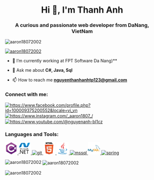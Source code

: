 <h1 align="center">Hi 👋, I'm Thanh Anh</h1>
<h3 align="center">A curious and passionate web developer from DaNang, VietNam</h3>

<p align="left"> <img src="https://komarev.com/ghpvc/?username=aaron18072002&label=Profile%20views&color=0e75b6&style=flat" alt="aaron18072002" /> </p>

<p align="left"> <a href="https://github.com/ryo-ma/github-profile-trophy"><img src="https://github-profile-trophy.vercel.app/?username=aaron18072002" alt="aaron18072002" /></a> </p>

- 🌱 I’m currently working at FPT Software Da Nang)**

- 💬 Ask me about **C#, Java, Sql**

- 📫 How to reach me **nguyenthanhanhtp123@gmail.com**

<h3 align="left">Connect with me:</h3>
<p align="left">
<a href="https://fb.com/https://www.facebook.com/profile.php?id=100009375200552&locale=vi_vn" target="blank"><img align="center" src="https://raw.githubusercontent.com/rahuldkjain/github-profile-readme-generator/master/src/images/icons/Social/facebook.svg" alt="https://www.facebook.com/profile.php?id=100009375200552&locale=vi_vn" height="30" width="40" /></a>
<a href="https://instagram.com/https://www.instagram.com/_aaron1807_/" target="blank"><img align="center" src="https://raw.githubusercontent.com/rahuldkjain/github-profile-readme-generator/master/src/images/icons/Social/instagram.svg" alt="https://www.instagram.com/_aaron1807_/" height="30" width="40" /></a>
<a href="https://www.youtube.com/c/https://www.youtube.com/@nguyenanh-bl1cz" target="blank"><img align="center" src="https://raw.githubusercontent.com/rahuldkjain/github-profile-readme-generator/master/src/images/icons/Social/youtube.svg" alt="https://www.youtube.com/@nguyenanh-bl1cz" height="30" width="40" /></a>
</p>

<h3 align="left">Languages and Tools:</h3>
<p align="left"> <a href="https://www.w3schools.com/cs/" target="_blank" rel="noreferrer"> <img src="https://raw.githubusercontent.com/devicons/devicon/master/icons/csharp/csharp-original.svg" alt="csharp" width="40" height="40"/> </a> <a href="https://dotnet.microsoft.com/" target="_blank" rel="noreferrer"> <img src="https://raw.githubusercontent.com/devicons/devicon/master/icons/dot-net/dot-net-original-wordmark.svg" alt="dotnet" width="40" height="40"/> </a> <a href="https://git-scm.com/" target="_blank" rel="noreferrer"> <img src="https://www.vectorlogo.zone/logos/git-scm/git-scm-icon.svg" alt="git" width="40" height="40"/> </a> <a href="https://www.w3.org/html/" target="_blank" rel="noreferrer"> <img src="https://raw.githubusercontent.com/devicons/devicon/master/icons/html5/html5-original-wordmark.svg" alt="html5" width="40" height="40"/> </a> <a href="https://www.java.com" target="_blank" rel="noreferrer"> <img src="https://raw.githubusercontent.com/devicons/devicon/master/icons/java/java-original.svg" alt="java" width="40" height="40"/> </a> <a href="https://www.microsoft.com/en-us/sql-server" target="_blank" rel="noreferrer"> <img src="https://www.svgrepo.com/show/303229/microsoft-sql-server-logo.svg" alt="mssql" width="40" height="40"/> </a> <a href="https://www.mysql.com/" target="_blank" rel="noreferrer"> <img src="https://raw.githubusercontent.com/devicons/devicon/master/icons/mysql/mysql-original-wordmark.svg" alt="mysql" width="40" height="40"/> </a> <a href="https://spring.io/" target="_blank" rel="noreferrer"> <img src="https://www.vectorlogo.zone/logos/springio/springio-icon.svg" alt="spring" width="40" height="40"/> </a> </p>

<p><img align="left" src="https://github-readme-stats.vercel.app/api/top-langs?username=aaron18072002&show_icons=true&locale=en&layout=compact" alt="aaron18072002" /></p>

<p>&nbsp;<img align="center" src="https://github-readme-stats.vercel.app/api?username=aaron18072002&show_icons=true&locale=en" alt="aaron18072002" /></p>

<p><img align="center" src="https://github-readme-streak-stats.herokuapp.com/?user=aaron18072002&" alt="aaron18072002" /></p>





